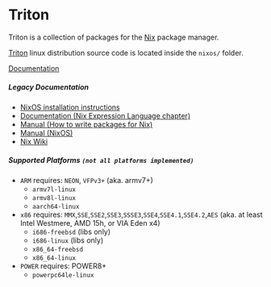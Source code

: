 Triton
======

Triton is a collection of packages for the [Nix](https://nixos.org/nix/) package
manager.

[Triton](https://nixos.org/nixos/) linux distribution source code is located inside the
`nixos/` folder.

[Documentation](https://triton.github.io/triton/)

##### Legacy Documentation
* [NixOS installation instructions](https://nixos.org/nixos/manual/#ch-installation)
* [Documentation (Nix Expression Language chapter)](https://nixos.org/nix/manual/#ch-expression-language)
* [Manual (How to write packages for Nix)](https://nixos.org/nixpkgs/manual/)
* [Manual (NixOS)](https://nixos.org/nixos/manual/)
* [Nix Wiki](https://nixos.org/wiki/)

##### Supported Platforms `(not all platforms implemented)`
+ `ARM` requires: `NEON`, `VFPv3+` (aka. armv7+)
  * `armv7l-linux`
  * `armv8l-linux`
  * `aarch64-linux`
+ `x86` requires: `MMX`,`SSE`,`SSE2`,`SSE3`,`SSSE3`,`SSE4`,`SSE4.1`,`SSE4.2`,`AES`
 (aka. at least Intel Westmere, AMD 15h, or VIA Eden x4)
  * `i686-freebsd` (libs only)
  * `i686-linux` (libs only)
  * `x86_64-freebsd`
  * `x86_64-linux`
+ `POWER` requires: POWER8+
  * `powerpc64le-linux`
